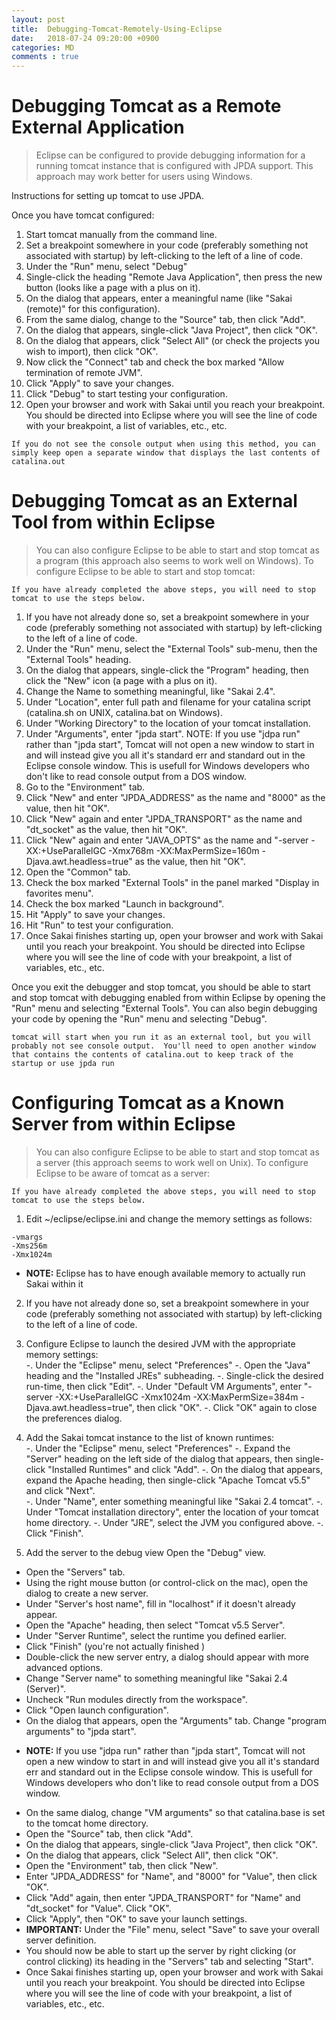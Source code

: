 ```yaml
---
layout: post
title:  Debugging-Tomcat-Remotely-Using-Eclipse
date:   2018-07-24 09:20:00 +0900
categories: MD
comments : true
---
```


# Debugging Tomcat as a Remote External Application

 > Eclipse can be configured to provide debugging information for a running tomcat instance that is configured with JPDA support.  This approach may work better for users using Windows.  

Instructions for setting up tomcat to use JPDA.

Once you have tomcat configured:

1. Start tomcat manually from the command line.
2. Set a breakpoint somewhere in your code (preferably something not associated with startup) by left-clicking to the left of a line of code.
3. Under the "Run" menu, select "Debug"
4. Single-click the heading "Remote Java Application", then press the new button (looks like a page with a plus on it).
5. On the dialog that appears, enter a meaningful name (like "Sakai (remote)" for this configuration).
6. From the same dialog, change to the "Source" tab, then click "Add".
7. On the dialog that appears, single-click "Java Project", then click "OK".
8. On the dialog that appears, click "Select All" (or check the projects you wish to import), then click "OK".
9. Now click the "Connect" tab and check the box marked "Allow termination of remote JVM".
10. Click "Apply" to save your changes.
11. Click "Debug" to start testing your configuration.
12. Open your browser and work with Sakai until you reach your breakpoint.  You should be directed into Eclipse where you will see the line of code with your breakpoint, a list of variables, etc., etc.

```
If you do not see the console output when using this method, you can simply keep open a separate window that displays the last contents of catalina.out
```

# Debugging Tomcat as an External Tool from within Eclipse

 > You can also configure Eclipse to be able to start and stop tomcat as a program (this approach also seems to work well on Windows).  To configure Eclipse to be able to start and stop tomcat:

```
If you have already completed the above steps, you will need to stop tomcat to use the steps below.
```

1. If you have not already done so, set a breakpoint somewhere in your code (preferably something not associated with startup) by left-clicking to the left of a line of code.
2. Under the "Run" menu, select the "External Tools" sub-menu, then the "External Tools" heading.
3. On the dialog that appears, single-click the "Program" heading, then click the "New" icon (a page with a plus on it).
4. Change the Name to something meaningful, like "Sakai 2.4".
5. Under "Location", enter full path and filename for your catalina script (catalina.sh on UNIX, catalina.bat on Windows).
6. Under "Working Directory" to the location of your tomcat installation.
7. Under "Arguments", enter "jpda start".	 NOTE: If you use "jdpa run" rather than "jpda start", Tomcat will not open a new window to start in and will instead give you all it's standard err and standard out in the Eclipse console window. This is usefull for Windows developers who don't like to read console output from a DOS window.
8. Go to the "Environment" tab.
9. Click "New" and enter "JPDA_ADDRESS" as the name and "8000" as the value, then hit "OK".
10. Click "New" again and enter "JPDA_TRANSPORT" as the name and "dt_socket" as the value, then hit "OK".
11. Click "New" again and enter "JAVA_OPTS" as the name and "-server -XX:+UseParallelGC -Xmx768m -XX:MaxPermSize=160m -Djava.awt.headless=true" as the value, then hit "OK".
12. Open the "Common" tab.
13. Check the box marked "External Tools" in the panel marked "Display in favorites menu".
14. Check the box marked "Launch in background".
15. Hit "Apply" to save your changes.
16. Hit "Run" to test your configuration.
17. Once Sakai finishes starting up, open your browser and work with Sakai until you reach your breakpoint. You should be directed into Eclipse where you will see the line of code with your breakpoint, a list of variables, etc., etc.

Once you exit the debugger and stop tomcat, you should be able to start and stop tomcat with debugging enabled from within Eclipse by opening the "Run" menu and selecting "External Tools".  You can also begin debugging your code by opening the "Run" menu and selecting "Debug".

```
tomcat will start when you run it as an external tool, but you will probably not see console output.  You'll need to open another window that contains the contents of catalina.out to keep track of the startup or use jpda run
```

# Configuring Tomcat as a Known Server from within Eclipse

 > You can also configure Eclipse to be able to start and stop tomcat as a server (this approach seems to work well on Unix).  To configure Eclipse to be aware of tomcat as a server:

```
If you have already completed the above steps, you will need to stop tomcat to use the steps below.
```

1. Edit ~/eclipse/eclipse.ini and change the memory settings as follows:

```
-vmargs
-Xms256m
-Xmx1024m
```

 * <b>NOTE:</b> Eclipse has to have enough available memory to actually run Sakai within it

2. If you have not already done so, set a breakpoint somewhere in your code (preferably something not associated with startup) by left-clicking to the left of a line of code.

3. Configure Eclipse to launch the desired JVM with the appropriate memory settings:	 
 -. Under the "Eclipse" menu, select "Preferences"
 -. Open the "Java" heading and the "Installed JREs" subheading.
 -. Single-click the desired run-time, then click "Edit".
 -. Under "Default VM Arguments", enter "-server -XX:+UseParallelGC -Xmx1024m -XX:MaxPermSize=384m -Djava.awt.headless=true", then click "OK".
 -. Click "OK" again to close the preferences dialog.

4. Add the Sakai tomcat instance to the list of known runtimes:	 
 -. Under the "Eclipse" menu, select "Preferences"
 -. Expand the "Server" heading on the left side of the dialog that appears, then single-click "Installed Runtimes" and click "Add".
 -. On the dialog that appears, expand the Apache heading, then single-click "Apache Tomcat v5.5" and click "Next".\
 -. Under "Name", enter something meaningful like "Sakai 2.4 tomcat".
 -. Under "Tomcat installation directory", enter the location of your tomcat home directory.
 -. Under "JRE", select the JVM you configured above.
 -. Click "Finish".

5. Add the server to the debug view	 Open the "Debug" view.
 - Open the "Servers" tab.
 - Using the right mouse button (or control-click on the mac), open the dialog to create a new server.
 - Under "Server's host name", fill in "localhost" if it doesn't already appear.
 - Open the "Apache" heading, then select "Tomcat v5.5 Server".
 - Under "Server Runtime", select the runtime you defined earlier.
 - Click "Finish" (you're not actually finished  )
 - Double-click the new server entry, a dialog should appear with more advanced options.
 - Change "Server name" to something meaningful like "Sakai 2.4 (Server)".
 - Uncheck "Run modules directly from the workspace".
 - Click "Open launch configuration".
 - On the dialog that appears, open the "Arguments" tab.  Change "program arguments" to "jpda start".		 

  * <b>NOTE:</b> If you use "jdpa run" rather than "jpda start", Tomcat will not open a new window to start in and will instead give you all it's standard err and standard out in the Eclipse console window. This is usefull for Windows developers who don't like to read console output from a DOS window.

 - On the same dialog, change "VM arguments" so that catalina.base is set to the tomcat home directory.
 - Open the "Source" tab, then click "Add".
 - On the dialog that appears, single-click "Java Project", then click "OK".
 - On the dialog that appears, click "Select All", then click "OK".
 -  Open the "Environment" tab, then click "New".
 - Enter "JPDA_ADDRESS" for "Name", and "8000" for "Value", then click "OK".
 - Click "Add" again, then enter "JPDA_TRANSPORT" for "Name" and "dt_socket" for "Value".  Click "OK".
 - Click "Apply", then "OK" to save your launch settings.
 - <b>IMPORTANT:</b>  Under the "File" menu, select "Save" to save your overall server definition.
 - You should now be able to start up the server by right clicking (or control clicking) its heading in the "Servers" tab and selecting "Start".
 - Once Sakai finishes starting up, open your browser and work with Sakai until you reach your breakpoint. You should be directed into Eclipse where you will see the line of code with your breakpoint, a list of variables, etc., etc.
